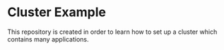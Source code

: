 # Cluster Example
This repository is created in order to learn how to set up a cluster which contains many applications.


